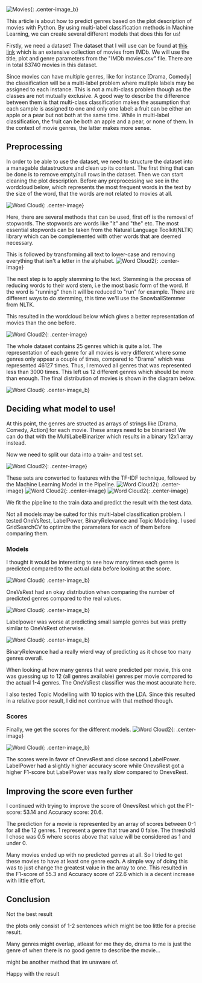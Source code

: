 ![Movies](/images/movies.jpg){: .center-image_b}


This article is about how to predict genres based on the plot description of movies with Python. By using multi-label classification methods in Machine Learning, we can create several different models that does this for us!

Firstly, we need a dataset! The dataset that I will use can be found at [this link](https://www.kaggle.com/stefanoleone992/imdb-extensive-dataset) which is an extensive collection of movies from IMDb. We will use the title, plot and genre parameters from the "IMDb movies.csv" file. There are in total 83740 movies in this dataset.

Since movies can have multiple genres, like for instance [Drama, Comedy] the classification will be a multi-label problem where multiple labels may be assigned to each instance. This is not a multi-class problem though as the classes are not mutually exclusive. A good way to describe the difference between them is that multi-class classification makes the assumption that each sample is assigned to one and only one label: a fruit can be either an apple or a pear but not both at the same time. While in multi-label classification, the fruit can be both an apple and a pear, or none of them. In the context of movie genres, the latter makes more sense.

## Preprocessing

In order to be able to use the dataset, we need to structure the dataset into a managable datastructure and clean up its content. The first thing that can be done is to remove empty/null rows in the dataset. Then we can start cleaning the plot description. Before any preprocessing we see in the wordcloud below, which represents the most frequent words in the text by the size of the word, that the words are not related to movies at all. 

![Word Cloud](/images/wordcloud_without_pre.png){: .center-image}

Here, there are several methods that can be used, first off is the removal of stopwords. The stopwords are words like "it" and "the" etc. The most essential stopwords can be taken from the Natural Language Toolkit(NLTK) library which can be complemented with other words that are deemed necessary. 

This is followed by transforming all text to lower-case and removing everything that isn't a letter in the alphabet.
![Word Cloud2](/images/prepros.png){: .center-image}

The next step is to apply stemming to the text. Stemming is the process of reducing words to their word stem, i.e the most basic form of the word. If the word is "running" then it will be reduced to "run" for example. There are different ways to do stemming, this time we'll use the SnowballStemmer from NLTK.

This resulted in the wordcloud below which gives a better representation of movies than the one before. 

![Word Cloud2](/images/wordcloud2.png){: .center-image}


The whole dataset contains 25 genres which is quite a lot. The representation of each genre for all movies is very different where some genres only appear a couple of times, compared to "Drama" which was represented 46127 times. Thus, I removed all genres that was represented less than 3000 times. This left us 12 different genres which should be more than enough. The final distribution of movies is shown in the diagram below.

![Word Cloud](/images/genres_graph.png){: .center-image_b}

## Deciding what model to use!
At this point, the genres are structed as arrays of strings like [Drama, Comedy, Action] for each movie. These arrays need to be binarized! We can do that with the MultiLabelBinarizer which results in a binary 12x1 array instead.

Now we need to split our data into a train- and test set.

![Word Cloud2](/images/test_train.png){: .center-image}


These sets are converted to features with the TF-IDF technique, followed by the Machine Learning Model in the Pipeline.
![Word Cloud2](/images/PipelineOnevsRest.png){: .center-image}
![Word Cloud2](/images/PipelineLabelPower.png){: .center-image}
![Word Cloud2](/images/PipelineBinRel.png){: .center-image}

We fit the pipeline to the train data and predict the result with the test data.

Not all models may be suited for this multi-label classification problem. I tested OneVsRest, LabelPower, BinaryRelevance and Topic Modeling. I used GridSearchCV to optimize the parameters for each of them before comparing them.

### Models
I thought it would be interesting to see how many times each genre is predicted compared to the actual data before looking at the score.

![Word Cloud](/images/logisticreg.png){: .center-image_b}

OneVsRest had an okay distribution when comparing the number of predicted genres compared to the real values.

![Word Cloud](/images/LabelPower.png){: .center-image_b}

Labelpower was worse at predicting small sample genres but was pretty similar to OneVsRest otherwise.

![Word Cloud](/images/BinaryRel.png){: .center-image_b}

BinaryRelevance had a really wierd way of predicting as it chose too many genres overall.

When looking at how many genres that were predicted per movie, this one was guessing up to 12 (all genres available) genres per movie compared to the actual 1-4 genres. The OneVsRest classifier was the most accurate here.

I also tested Topic Modelling with 10 topics with the LDA. Since this resulted in a relative poor result, I did not continue with that method though.

### Scores
Finally, we get the scores for the different models.
![Word Cloud2](/images/scoreprint.png){: .center-image}

![Word Cloud](/images/scores3.png){: .center-image_b} 


The scores were in favor of OnevsRest and close second LabelPower. LabelPower had a slightly higher accuracy score while OnevsRest got a higher F1-score but LabelPower was really slow compared to OnevsRest.


## Improving the score even further
I continued with trying to improve the score of OnevsRest which got the F1-score: 53.14 and Accuracy score: 20.6. 

The prediction for a movie is represented by an array of scores between 0-1 for all the 12 genres. 1 represent a genre that true and 0 false. The threshold I chose was 0.5 where scores above that value will be considered as 1 and under 0. 

Many movies ended up with no predicted genres at all. So I tried to get these movies to have at least one genre each. A simple way of doing this was to just change the greatest value in the array to one. This resulted in the F1-score of 55.3 and Accuracy score of 22.6 which is a decent increase with little effort.

## Conclusion

Not the best result

the plots only consist of 1-2 sentences which might be too little for a precise result.

Many genres might overlap, atleast for me they do, drama to me is just the genre of when there is no good genre to describe the movie...

might be another method that im unaware of.

Happy with the result
